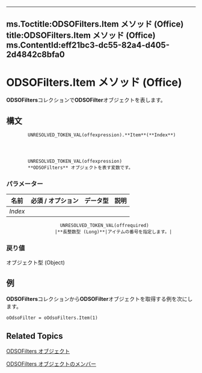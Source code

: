 

---
ms.Toctitle:ODSOFilters.Item メソッド (Office)
title:ODSOFilters.Item メソッド (Office)
ms.ContentId:eff21bc3-dc55-82a4-d405-2d4842c8bfa0
---
# ODSOFilters.Item メソッド (Office)




**ODSOFilters**コレクションで**ODSOFilter**オブジェクトを表します。

## 構文

            UNRESOLVED_TOKEN_VAL(offexpression).**Item**(**Index**)




            UNRESOLVED_TOKEN_VAL(offexpression)
            **ODSOFilters** オブジェクトを表す変数です。

### パラメーター

|**名前**|**必須 / オプション**|**データ型**|**説明**|
|---|---|---|---|
|*Index*|
                        UNRESOLVED_TOKEN_VAL(offrequired)
                      |**長整数型 (Long)**|アイテムの番号を指定します。|



### 戻り値
オブジェクト型 (Object)





## 例
**ODSOFilters**コレクションから**ODSOFilter**オブジェクトを取得する例を次にします。

```vba
oOdsoFilter = oOdsoFilters.Item(1)
```




## Related Topics

[ODSOFilters オブジェクト](e706745d-3890-81e8-6c9a-4c6bf67387ee.md)

[ODSOFilters オブジェクトのメンバー](af01ccb0-034e-017b-2885-9301b5bda139.md)




